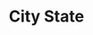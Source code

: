 ---
pid: ch184
title: City State
location_transcription: 15th St and JFK
coordinates: "[-75.164954076742, 39.953498888203]"
zipcode: '19139'
gen_neighborhood: West Philadelphia
neighborhood: Walnut Hill
outside_phl: 
age: '27'
age_range: 20-29
instagram: 
image_file_name: ch_184.jpg
proposal_transcription: |-
  Rome before the Empire
  Julies Ceaser and the senete
topic: Person,Globalism,History
topic_summary: 0, 0, 0
type: Image
keywords_other: rome, Julius Caesar
credit: 
image_labels: 
twitter: 
facebook: 
permalink: "/monuments/ch184/"
layout: item-page
---